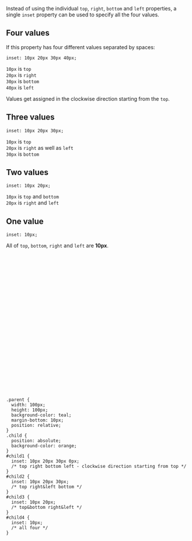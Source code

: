 Instead of using the individual
`top`, `right`, `bottom`
and
`left` properties,
a single `inset` property
can be used to specify all
the four values.

## Four values

If this property has
four different values
separated by spaces:

```
inset: 10px 20px 30px 40px;
```

`10px` is `top`<br>
`20px` is `right`<br>
`30px` is `bottom`<br>
`40px` is `left`

Values get assigned in the clockwise direction starting from the `top`.

## Three values

```
inset: 10px 20px 30px;
```

`10px` is `top` <br>
`20px` is `right` as well as `left` <br>
`30px` is `bottom`

## Two values

```
inset: 10px 20px;
```

`10px` is `top` and `bottom`<br>
`20px` is `right` and `left`

## One value

```
inset: 10px;
```

All of `top`, `bottom`,
`right` and `left` are **10px**.

<codeblock language="css" type="lesson">
<code>
<panel language="html">
<div class="parent">
  <div class="child" id="child1">
  </div>
</div>
<div class="parent">
  <div class="child" id="child2">
  </div>
</div>
<div class="parent">
  <div class="child" id="child3">
  </div>
</div>
<div class="parent">
  <div class="child" id="child4">
  </div>
</div>
</panel>
<panel language="css">
.parent {
  width: 100px;
  height: 100px;
  background-color: teal;
  margin-bottom: 10px;
  position: relative;
}
.child {
  position: absolute;
  background-color: orange;
}
#child1 {
  inset: 10px 20px 30px 0px;
  /* top right bottom left - clockwise direction starting from top */
}
#child2 {
  inset: 10px 20px 30px;
  /* top right&left bottom */
}
#child3 {
  inset: 10px 20px;
  /* top&bottom right&left */
}
#child4 {
  inset: 10px;
  /* all four */
}
</panel>
</code>
</codeblock>